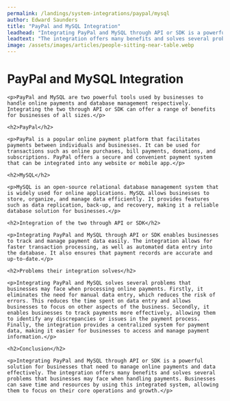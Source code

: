 ```yaml
---
permalink: /landings/system-integrations/paypal/mysql
author: Edward Saunders
title: "PayPal and MySQL Integration"
leadhead: "Integrating PayPal and MySQL through API or SDK is a powerful solution for businesses that need to manage online payments and data effectively"
leadtext: "The integration offers many benefits and solves several problems that businesses may face when handling payments. Businesses can save time and resources by using this integrated system, allowing them to focus on their core operations and growth."
image: /assets/images/articles/people-sitting-near-table.webp
---
```

<div class="arttext">
	<h1>PayPal and MySQL Integration</h1>

	<p>PayPal and MySQL are two powerful tools used by businesses to handle online payments and database management respectively. Integrating the two through API or SDK can offer a range of benefits for businesses of all sizes.</p>

	<h2>PayPal</h2>

	<p>PayPal is a popular online payment platform that facilitates payments between individuals and businesses. It can be used for transactions such as online purchases, bill payments, donations, and subscriptions. PayPal offers a secure and convenient payment system that can be integrated into any website or mobile app.</p>

	<h2>MySQL</h2>

	<p>MySQL is an open-source relational database management system that is widely used for online applications. MySQL allows businesses to store, organize, and manage data efficiently. It provides features such as data replication, back-up, and recovery, making it a reliable database solution for businesses.</p>

	<h2>Integration of the two through API or SDK</h2>

	<p>Integrating PayPal and MySQL through API or SDK enables businesses to track and manage payment data easily. The integration allows for faster transaction processing, as well as automated data entry into the database. It also ensures that payment records are accurate and up-to-date.</p>

	<h2>Problems their integration solves</h2>

	<p>Integrating PayPal and MySQL solves several problems that businesses may face when processing online payments. Firstly, it eliminates the need for manual data entry, which reduces the risk of errors. This reduces the time spent on data entry and allows businesses to focus on other aspects of the business. Secondly, it enables businesses to track payments more effectively, allowing them to identify any discrepancies or issues in the payment process. Finally, the integration provides a centralized system for payment data, making it easier for businesses to access and manage payment information.</p>

	<h2>Conclusion</h2>

	<p>Integrating PayPal and MySQL through API or SDK is a powerful solution for businesses that need to manage online payments and data effectively. The integration offers many benefits and solves several problems that businesses may face when handling payments. Businesses can save time and resources by using this integrated system, allowing them to focus on their core operations and growth.</p>

</div>